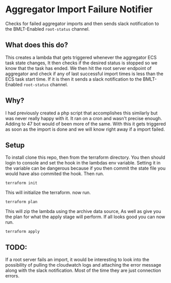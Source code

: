 # Aggregator Import Failure Notifier

Checks for failed aggregator imports and then sends slack notification to the BMLT-Enabled `root-status` channel.

## What does this do?

This creates a lambda that gets triggered whenever the aggregator ECS task state changes, It then checks if the desired 
status is stopped so we know that the task has ended. We then hit the root server endpoint of aggregator and check if any of 
last successful import times is less than the ECS task start time. If it is then it sends a slack notification to the 
BMLT-Enabled `root-status` channel.

## Why?

I had previously created a php script that accomplishes this similarly but was never really happy with it. It ran on a cron
and wasn't precise enough. Adding to 47 bot would of been more of the same. With this it gets triggered as soon as the import
is done and we will know right away if a import failed.

## Setup

To install clone this repo, then from the terraform directory. You then should login to console and set the hook in the 
lambdas env variable. Setting it in the variable can be dangerous because if you then commit the state file you would have
 also commited the hook. Then run.

```
terraform init
```

This will initialize the terraform. now run.

```
terraform plan
```

This will zip the lambda using the archive data source, As well as give you the plan for what the apply stage will 
perform. If all looks good you can now run.

```
terraform apply
```

## TODO:
If a root server fails an import, it would be interesting to look into the possibility of pulling the cloudwatch logs and 
attaching the error message along with the slack notification. Most of the time they are just connection errors. 
